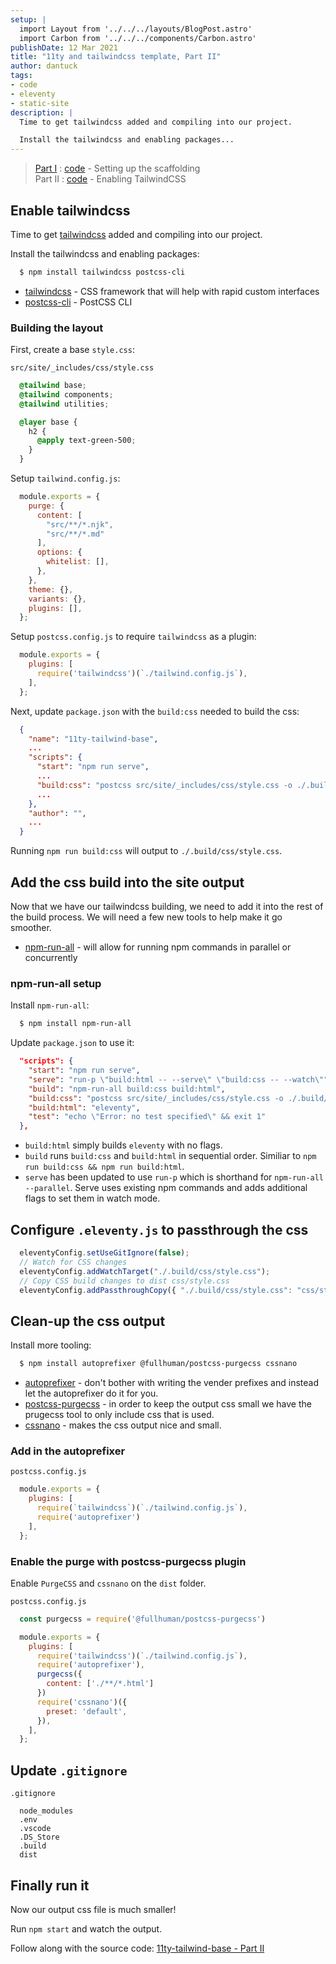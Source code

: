 ```yaml
---
setup: |
  import Layout from '../../../layouts/BlogPost.astro'
  import Carbon from '../../../components/Carbon.astro'
publishDate: 12 Mar 2021
title: "11ty and tailwindcss template, Part II"
author: dantuck
tags:
- code
- eleventy
- static-site
description: |
  Time to get tailwindcss added and compiling into our project.

  Install the tailwindcss and enabling packages...
---
```


> [Part I](/article/11ty-tailwindcss-series/part-1/) : [code](https://gitlab.com/dantuck/11ty-tailwind-base/-/tree/part-1) - Setting up the scaffolding<br />
> Part II : [code](https://gitlab.com/dantuck/11ty-tailwind-base/-/tree/part-2) - Enabling TailwindCSS

## Enable tailwindcss

Time to get [tailwindcss](https://tailwindcss.com/) added and compiling into our project.

Install the tailwindcss and enabling packages:

```bash
  $ npm install tailwindcss postcss-cli
```

* [tailwindcss](https://www.npmjs.com/package/tailwindcss) - CSS framework that will help with rapid custom interfaces
* [postcss-cli](https://www.npmjs.com/package/postcss-cli) - PostCSS CLI

### Building the layout

First, create a base `style.css`:

`src/site/_includes/css/style.css`

```css
  @tailwind base;
  @tailwind components;
  @tailwind utilities;

  @layer base {
    h2 {
      @apply text-green-500;
    }
  }
```

Setup `tailwind.config.js`:

```javascript
  module.exports = {
    purge: {
      content: [
        "src/**/*.njk",
        "src/**/*.md"
      ],
      options: {
        whitelist: [],
      },
    },
    theme: {},
    variants: {},
    plugins: [],
  };
```

Setup `postcss.config.js` to require `tailwindcss` as a plugin:

```javascript
  module.exports = {
    plugins: [
      require('tailwindcss')(`./tailwind.config.js`),
    ],
  };
```

Next, update `package.json` with the `build:css` needed to build the css:

```json
  {
    "name": "11ty-tailwind-base",
    ...
    "scripts": {
      "start": "npm run serve",
      ...
      "build:css": "postcss src/site/_includes/css/style.css -o ./.build/css/style.css",
      ...
    },
    "author": "",
    ...
  }

```

Running `npm run build:css` will output to `./.build/css/style.css`.

<Carbon />

## Add the css build into the site output

Now that we have our tailwindcss building, we need to add it into the rest of the build process. We will need a few new tools to help make it go smoother.

* [npm-run-all](https://www.npmjs.com/package/npm-run-all) - will allow for running npm commands in parallel or concurrently
  
### npm-run-all setup

Install `npm-run-all`:

```bash
  $ npm install npm-run-all
```

Update `package.json` to use it:

```json
  "scripts": {
    "start": "npm run serve",
    "serve": "run-p \"build:html -- --serve\" \"build:css -- --watch\"",
    "build": "npm-run-all build:css build:html",
    "build:css": "postcss src/site/_includes/css/style.css -o ./.build/css/style.css",
    "build:html": "eleventy",
    "test": "echo \"Error: no test specified\" && exit 1"
  },
```

* `build:html` simply builds `eleventy` with no flags.
* `build` runs `build:css` and `build:html` in sequential order. Similiar to `npm run build:css && npm run build:html`.
* `serve` has been updated to use `run-p` which is shorthand for `npm-run-all --parallel`. Serve uses existing npm commands and adds additional flags to set them in watch mode.

## Configure `.eleventy.js` to passthrough the css

```javascript
  eleventyConfig.setUseGitIgnore(false);
  // Watch for CSS changes
  eleventyConfig.addWatchTarget("./.build/css/style.css");
  // Copy CSS build changes to dist css/style.css
  eleventyConfig.addPassthroughCopy({ "./.build/css/style.css": "css/style.css" });
```

## Clean-up the css output

Install more tooling:

```bash
  $ npm install autoprefixer @fullhuman/postcss-purgecss cssnano
```

* [autoprefixer](https://www.npmjs.com/package/autoprefixer) - don't bother with writing the vender prefixes and instead let the autoprefixer do it for you.
* [postcss-purgecss](https://www.npmjs.com/package/postcss-purgecss) - in order to keep the output css small we have the prugecss tool to only include css that is used.
* [cssnano](https://cssnano.co/) - makes the css output nice and small.

### Add in the autoprefixer

`postcss.config.js`

```javascript
  module.exports = {
    plugins: [
      require(`tailwindcss`)(`./tailwind.config.js`),
      require('autoprefixer')
    ],
  };
```

### Enable the purge with postcss-purgecss plugin

Enable `PurgeCSS` and `cssnano` on the `dist` folder.

`postcss.config.js`

```javascript
  const purgecss = require('@fullhuman/postcss-purgecss')

  module.exports = {
    plugins: [
      require('tailwindcss')(`./tailwind.config.js`),
      require('autoprefixer'),
      purgecss({
        content: ['./**/*.html']
      })
      require('cssnano')({
        preset: 'default',
      }),
    ],
  };
```

## Update `.gitignore`

`.gitignore`

```
  node_modules
  .env
  .vscode
  .DS_Store
  .build
  dist
```

## Finally run it

Now our output css file is much smaller!

Run `npm start` and watch the output.

Follow along with the source code: [11ty-tailwind-base - Part II](https://gitlab.com/dantuck/11ty-tailwind-base/-/tree/part-2)